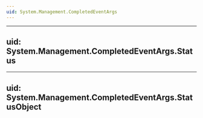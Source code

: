 ```yaml
---
uid: System.Management.CompletedEventArgs
---
```


---
uid: System.Management.CompletedEventArgs.Status
---

---
uid: System.Management.CompletedEventArgs.StatusObject
---
